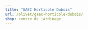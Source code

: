 ```yaml
---
title: "GAEC Horticole Dubois"
url: /olivet/gaec-horticole-dubois/
shop: centre de jardinage
---
```

